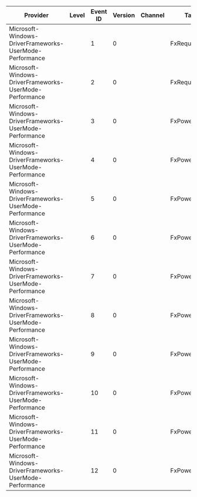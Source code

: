 Provider                                                 |  Level  |  Event ID  |  Version  |  Channel  |  Task           |  Opcode  |  Keyword  |  Message
---------------------------------------------------------|---------|------------|-----------|-----------|-----------------|----------|-----------|---------
Microsoft-Windows-DriverFrameworks-UserMode-Performance  |         |  1         |  0        |           |  FxRequestTask  |  Start   |           |
Microsoft-Windows-DriverFrameworks-UserMode-Performance  |         |  2         |  0        |           |  FxRequestTask  |  Stop    |           |
Microsoft-Windows-DriverFrameworks-UserMode-Performance  |         |  3         |  0        |           |  FxPowerTask    |  Start   |           |
Microsoft-Windows-DriverFrameworks-UserMode-Performance  |         |  4         |  0        |           |  FxPowerTask    |  Stop    |           |
Microsoft-Windows-DriverFrameworks-UserMode-Performance  |         |  5         |  0        |           |  FxPowerTask    |  Start   |           |
Microsoft-Windows-DriverFrameworks-UserMode-Performance  |         |  6         |  0        |           |  FxPowerTask    |  Stop    |           |
Microsoft-Windows-DriverFrameworks-UserMode-Performance  |         |  7         |  0        |           |  FxPowerTask    |  Start   |           |
Microsoft-Windows-DriverFrameworks-UserMode-Performance  |         |  8         |  0        |           |  FxPowerTask    |  Stop    |           |
Microsoft-Windows-DriverFrameworks-UserMode-Performance  |         |  9         |  0        |           |  FxPowerTask    |  Start   |           |
Microsoft-Windows-DriverFrameworks-UserMode-Performance  |         |  10        |  0        |           |  FxPowerTask    |  Stop    |           |
Microsoft-Windows-DriverFrameworks-UserMode-Performance  |         |  11        |  0        |           |  FxPowerTask    |  Start   |           |
Microsoft-Windows-DriverFrameworks-UserMode-Performance  |         |  12        |  0        |           |  FxPowerTask    |  Stop    |           |
